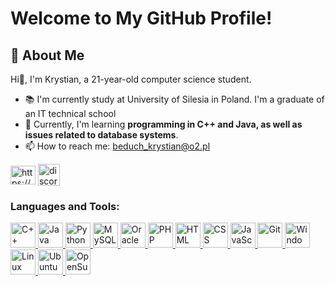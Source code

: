 <!--
**Czaroun/Czaroun** is a ✨ _special_ ✨ repository because its `README.md` (this file) appears on your GitHub profile.
-->
# Welcome to My GitHub Profile!

## 🚀 About Me
Hi👋, I'm Krystian, a 21-year-old computer science student.
- 📚 I'm currently study at University of Silesia in Poland. I'm a graduate of an IT technical school
- 🌱 Currently, I'm learning **programming in C++ and Java, as well as issues related to database systems**.
- 📫 How to reach me: beduch_krystian@o2.pl


<style>
div.lp-pom-root .lp-pom-text a {
        text-decoration: none;
}
</style>

<p align="left" style="text-decoration: none">
  <a href="https://fb.com/profile.php?id=100009898243195" target="blank" style="text-decoration: none">
    <img align="center" src="https://raw.githubusercontent.com/rahuldkjain/github-profile-readme-generator/master/src/images/icons/Social/facebook.svg" alt="https://www.facebook.com/profile.php?id=100009898243195" height="30" width="40" />
  </a>
  <a href="https://discordapp.com/users/czaroun" target="_blank" style="text-decoration: none">
    <img align="center" src="https://raw.githubusercontent.com/maurodesouza/profile-readme-generator/master/src/assets/icons/social/discord/default.svg" width="35" height="35" alt="discord"  />
  </a>
</p>

<h3 align="left">Languages and Tools:</h3>
<p align="left" style="text-decoration: none">
  <a href="https://www.w3schools.com/cpp/" target="_blank" rel="noreferrer"> <img width="40" src="https://user-images.githubusercontent.com/25181517/192106073-90fffafe-3562-4ff9-a37e-c77a2da0ff58.png" alt="C++" title="C++"/> </a>
  <a href="https://www.java.com" target="_blank" rel="noreferrer"> <img width="40" src="https://user-images.githubusercontent.com/25181517/117201156-9a724800-adec-11eb-9a9d-3cd0f67da4bc.png" alt="Java" title="Java"/> </a>
  <a href="https://www.python.org" target="_blank" rel="noreferrer"> <img width="40" src="https://user-images.githubusercontent.com/25181517/183423507-c056a6f9-1ba8-4312-a350-19bcbc5a8697.png" alt="Python" title="Python"/> </a> 
  <a href="https://www.mysql.com/" target="_blank" rel="noreferrer"> <img width="40" src="https://user-images.githubusercontent.com/25181517/183896128-ec99105a-ec1a-4d85-b08b-1aa1620b2046.png" alt="MySQL" title="MySQL"/> </a>
  <a href="https://www.oracle.com/database/sqldeveloper/" target="_blank" rel="noreferrer"> <img width="40" src="https://user-images.githubusercontent.com/25181517/117208736-bdedc080-adf5-11eb-912f-61c7d43705f6.png" alt="Oracle" title="Oracle"/> </a>
  <a href="https://www.php.net" target="_blank" rel="noreferrer"> <img width="40" src="https://user-images.githubusercontent.com/25181517/183570228-6a040b9f-3ddf-47a2-a201-743121dac664.png" alt="PHP" title="PHP"/> </a>
  <a href="https://www.w3schools.com/html/" target="_blank" rel="noreferrer"> <img width="40" src="https://user-images.githubusercontent.com/25181517/192158954-f88b5814-d510-4564-b285-dff7d6400dad.png" alt="HTML" title="HTML"/> </a>
  <a href="https://www.w3schools.com/css/" target="_blank" rel="noreferrer"> <img width="40" src="https://user-images.githubusercontent.com/25181517/183898674-75a4a1b1-f960-4ea9-abcb-637170a00a75.png" alt="CSS" title="CSS"/> </a>
  <a href="https://www.javascript.com" target="_blank" rel="noreferrer"> <img width="40" src="https://user-images.githubusercontent.com/25181517/117447155-6a868a00-af3d-11eb-9cfe-245df15c9f3f.png" alt="JavaScript" title="JavaScript"/> </a>
  <a href="https://git-scm.com/" target="_blank" rel="noreferrer"> <img width="40" src="https://user-images.githubusercontent.com/25181517/192108372-f71d70ac-7ae6-4c0d-8395-51d8870c2ef0.png" alt="Git" title="Git"/> </a>
  <a href="https://www.microsoft.com/pl-pl/windows" target="_blank" rel="noreferrer"> <img width="40" src="https://cdn.jsdelivr.net/gh/devicons/devicon/icons/windows8/windows8-original.svg" alt="Windows" title="Windows"/> </a>
  <a href="https://www.linux.org/" target="_blank" rel="noreferrer"> <img width="40" src="https://github.com/marwin1991/profile-technology-icons/assets/76662862/2481dc48-be6b-4ebb-9e8c-3b957efe69fa" alt="Linux" title="Linux"/> </a>
  <a href="https://ubuntu.com" target="_blank" rel="noreferrer"> <img width="40" src="https://user-images.githubusercontent.com/25181517/186884153-99edc188-e4aa-4c84-91b0-e2df260ebc33.png" alt="Ubuntu" title="Ubuntu"/> </a>
  <a href="https://www.opensuse.org/" target="_blank" rel="noreferrer"> <img width="40" src="https://cdn.jsdelivr.net/gh/devicons/devicon/icons/opensuse/opensuse-original.svg" alt="OpenSuse" title="OpenSuse"/> </a>
</p>
